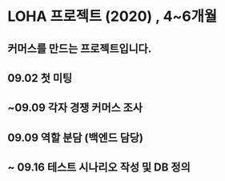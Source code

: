# LOHA 프로젝트 (2020) , 4~6개월 

## 커머스를 만드는 프로젝트입니다.

## 09.02 첫 미팅 

## ~09.09 각자 경쟁 커머스 조사 

## 09.09 역할 분담 (백엔드 담당)

## ~ 09.16 테스트 시나리오 작성 및 DB 정의 
